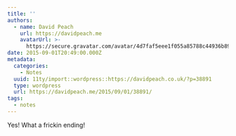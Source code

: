 ```yaml
---
title: ''
authors:
  - name: David Peach
    url: https://davidpeach.me
    avatarUrl: >-
      https://secure.gravatar.com/avatar/4d7faf5eee1f055a85788c44936b8995eaab6dfb004e7854ec747ccb272e91ee?s=96&d=mm&r=g
date: 2015-09-01T20:49:00.000Z
metadata:
  categories:
    - Notes
  uuid: 11ty/import::wordpress::https://davidpeach.co.uk/?p=38891
  type: wordpress
  url: https://davidpeach.me/2015/09/01/38891/
tags:
  - notes
---
```

Yes! What a frickin ending!